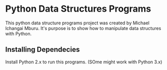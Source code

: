 # Python Data Structures Programs
This python data structure programs project was created by Michael Ichangai Mburu. It's purpose is to show how to manipulate data structures with Python.

## Installing Dependecies
Install Python 2.x to run this programs. (SOme might work with Python 3.x)


